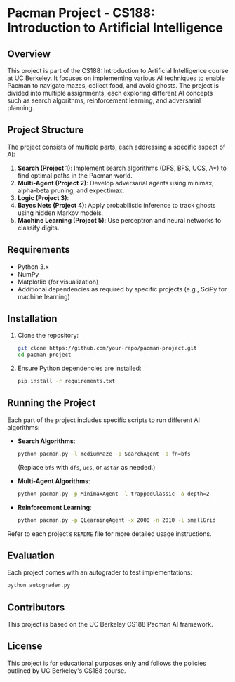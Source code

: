 # Pacman Project - CS188: Introduction to Artificial Intelligence

## Overview
This project is part of the CS188: Introduction to Artificial Intelligence course at UC Berkeley. It focuses on implementing various AI techniques to enable Pacman to navigate mazes, collect food, and avoid ghosts. The project is divided into multiple assignments, each exploring different AI concepts such as search algorithms, reinforcement learning, and adversarial planning.

## Project Structure
The project consists of multiple parts, each addressing a specific aspect of AI:

1. **Search (Project 1)**: Implement search algorithms (DFS, BFS, UCS, A*) to find optimal paths in the Pacman world.
2. **Multi-Agent (Project 2)**: Develop adversarial agents using minimax, alpha-beta pruning, and expectimax.
3. **Logic (Project 3)**: 
4. **Bayes Nets (Project 4)**: Apply probabilistic inference to track ghosts using hidden Markov models.
5. **Machine Learning (Project 5)**: Use perceptron and neural networks to classify digits.

## Requirements
- Python 3.x
- NumPy
- Matplotlib (for visualization)
- Additional dependencies as required by specific projects (e.g., SciPy for machine learning)

## Installation
1. Clone the repository:
   ```bash
   git clone https://github.com/your-repo/pacman-project.git
   cd pacman-project
   ```
2. Ensure Python dependencies are installed:
   ```bash
   pip install -r requirements.txt
   ```

## Running the Project
Each part of the project includes specific scripts to run different AI algorithms:

- **Search Algorithms**:
  ```bash
  python pacman.py -l mediumMaze -p SearchAgent -a fn=bfs
  ```
  (Replace `bfs` with `dfs`, `ucs`, or `astar` as needed.)

- **Multi-Agent Algorithms**:
  ```bash
  python pacman.py -p MinimaxAgent -l trappedClassic -a depth=2
  ```

- **Reinforcement Learning**:
  ```bash
  python pacman.py -p QLearningAgent -x 2000 -n 2010 -l smallGrid
  ```

Refer to each project’s `README` file for more detailed usage instructions.

## Evaluation
Each project comes with an autograder to test implementations:
```bash
python autograder.py
```

## Contributors
This project is based on the UC Berkeley CS188 Pacman AI framework.

## License
This project is for educational purposes only and follows the policies outlined by UC Berkeley's CS188 course.

